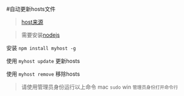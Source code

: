 #自动更新hosts文件

> [host来源](https://github.com/racaljk/hosts)

> 需要安装[nodejs](https://nodejs.org/en/) 

安装 `npm install myhost -g`

使用 `myhost update` 更新hosts

使用 `myhost remove` 移除hosts

> 请使用管理员身份运行以上命令
> mac `sudo`
> win `管理员身份打开命令行`
